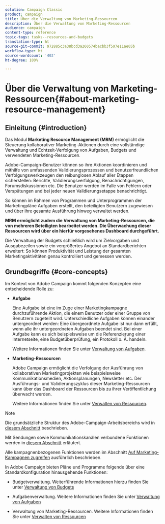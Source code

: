 ```yaml
---
solution: Campaign Classic
product: campaign
title: Über die Verwaltung von Marketing-Ressourcen
description: Über die Verwaltung von Marketing-Ressourcen
audience: campaign
content-type: reference
topic-tags: tasks--resources-and-budgets
translation-type: ht
source-git-commit: 972885c3a38bcd3a260574bacbb3f507e11ae05b
workflow-type: ht
source-wordcount: '402'
ht-degree: 100%

---
```



# Über die Verwaltung von Marketing-Ressourcen{#about-marketing-resource-management}

## Einleitung {#introduction}

Das Modul **Marketing Resource Management (MRM)** ermöglicht die Steuerung kollaborativer Marketing-Aktionen durch eine vollständige Verwaltung und Echtzeit-Verfolgung von Aufgaben, Budgets und verwendeten Marketing-Ressourcen.

Adobe-Campaign-Benutzer können so ihre Aktionen koordinieren und mithilfe von umfassenden Validierungsprozessen und benutzerfreundlichen Verfolgungswerkzeugen den reibunglosen Ablauf aller Etappen sicherstellen: Berichte, Validierungsverfolgung, Benachrichtigungen, Forumsdiskussionen etc. Die Benutzer werden im Falle von Fehlern oder Verspätungen und bei jeder neuen Validierungsetappe benachrichtigt.

So können im Rahmen von Programmen und Unterprogrammen der Marketingpläne Aufgaben erstellt, den beteiligten Benutzern zugewiesen und über ihre gesamte Ausführung hinweg verwaltet werden.

**MRM ermöglicht zudem die Verwaltung von Marketing-Ressourcen, die von mehreren Beteiligten bearbeitet werden. Die Überwachung dieser Ressourcen wird über ein hierfür vorgesehenes Dashboard durchgeführt.**

Die Verwaltung der Budgets schließlich wird um Zielvorgaben und Ausgabezeilen sowie ein vergrößertes Angebot an Standardberichten erweitert: So können Produktivität und Leistung der gesamten Marketingaktivitäten genau kontrolliert und gemessen werden.

## Grundbegriffe {#core-concepts}

Im Kontext von Adobe Campaign kommt folgenden Konzepten eine entscheidende Rolle zu:

* **Aufgabe**

   Eine Aufgabe ist eine im Zuge einer Marketingkampagne durchzuführende Aktion, die einem Benutzer oder einer Gruppe von Benutzern zugeteilt wird. Unterschiedliche Aufgaben können einander untergeordnet werden: Eine übergeordnete Aufgabe ist nur dann erfüllt, wenn alle ihr untergeordneten Aufgaben beendet sind. Bei einer Aufgabe kann es sich beispielsweise um die Referenzierung einer Internetseite, eine Budgetüberprüfung, ein Protokoll o. Ä. handeln.

   Weitere Informationen finden Sie unter [Verwaltung von Aufgaben](../../campaign/using/creating-and-managing-tasks.md).

* **Marketing-Ressourcen**

   Adobe Campaign ermöglicht die Verfolgung der Ausführung von kollaborativen Marketingprojekten wie beispielsweise Kommunikationsmedien, Aktionsplanungen, Newsletter etc. Der Ausführungs- und Validierungszyklus dieser Marketing-Ressourcen kann über das Dashboard der Ressourcen bis zu ihrer Veröffentlichung überwacht werden.

   Weitere Informationen finden Sie unter [Verwalten von Ressourcen](../../campaign/using/managing-marketing-resources.md).

>[!NOTE]
>
>Die grundsätzliche Struktur des Adobe-Campaign-Arbeitsbereichs wird in [diesem Abschnitt](../../platform/using/adobe-campaign-workspace.md) beschrieben.
>  
>Mit Sendungen sowie Kommunikationskanälen verbundene Funktionen werden in [diesem Abschnitt](../../delivery/using/steps-about-delivery-creation-steps.md) erläutert.
>
>Alle kampagnenbezogenen Funktionen werden im Abschnitt [Auf Marketing-Kampagnen zugreifen](../../campaign/using/accessing-marketing-campaigns.md) ausführlich beschrieben.

In Adobe Campaign bieten Pläne und Programme folgende über eine Standardkonfiguration hinausgehende Funktionen:

* Budgetverwaltung. Weiterführende Informationen hierzu finden Sie unter [Verwaltung von Budgets](../../campaign/using/controlling-costs.md)

* Aufgabenverwaltung. Weitere Informationen finden Sie unter [Verwaltung von Aufgaben](../../campaign/using/creating-and-managing-tasks.md)

* Verwaltung von Marketing-Ressourcen. Weitere Informationen finden Sie unter [Verwalten von Ressourcen](../../campaign/using/managing-marketing-resources.md)

